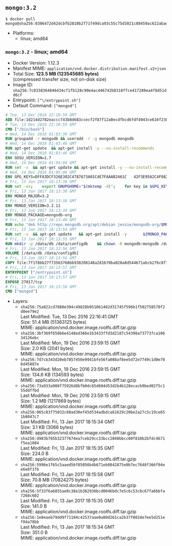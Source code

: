 ## `mongo:3.2`

```console
$ docker pull mongo@sha256:0306472d42dcbfb2810b2f71f49dca93c55c75d3021c88459ac622abadfab90d
```

-	Platforms:
	-	linux; amd64

### `mongo:3.2` - linux; amd64

-	Docker Version: 1.12.3
-	Manifest MIME: `application/vnd.docker.distribution.manifest.v2+json`
-	Total Size: **123.5 MB (123545685 bytes)**  
	(compressed transfer size, not on-disk size)
-	Image ID: `sha256:7c0338364846434cf1fb128c90e4ac446742b8318ffce417289ea4f8d51dd6cf`
-	Entrypoint: `["\/entrypoint.sh"]`
-	Default Command: `["mongod"]`

```dockerfile
# Tue, 13 Dec 2016 22:10:59 GMT
ADD file:1d214d2782eaccc743b8d683ccecf2f87f12a0ecdfbcd6fdf4943ce616f23870 in / 
# Tue, 13 Dec 2016 22:10:59 GMT
CMD ["/bin/bash"]
# Wed, 14 Dec 2016 01:03:39 GMT
RUN groupadd -r mongodb && useradd -r -g mongodb mongodb
# Wed, 14 Dec 2016 01:03:46 GMT
RUN apt-get update 	&& apt-get install -y --no-install-recommends 		numactl 	&& rm -rf /var/lib/apt/lists/*
# Wed, 14 Dec 2016 01:03:46 GMT
ENV GOSU_VERSION=1.7
# Wed, 14 Dec 2016 01:04:04 GMT
RUN set -x 	&& apt-get update && apt-get install -y --no-install-recommends ca-certificates wget && rm -rf /var/lib/apt/lists/* 	&& wget -O /usr/local/bin/gosu "https://github.com/tianon/gosu/releases/download/$GOSU_VERSION/gosu-$(dpkg --print-architecture)" 	&& wget -O /usr/local/bin/gosu.asc "https://github.com/tianon/gosu/releases/download/$GOSU_VERSION/gosu-$(dpkg --print-architecture).asc" 	&& export GNUPGHOME="$(mktemp -d)" 	&& gpg --keyserver ha.pool.sks-keyservers.net --recv-keys B42F6819007F00F88E364FD4036A9C25BF357DD4 	&& gpg --batch --verify /usr/local/bin/gosu.asc /usr/local/bin/gosu 	&& rm -r "$GNUPGHOME" /usr/local/bin/gosu.asc 	&& chmod +x /usr/local/bin/gosu 	&& gosu nobody true 	&& apt-get purge -y --auto-remove ca-certificates wget
# Wed, 14 Dec 2016 01:05:06 GMT
ENV GPG_KEYS=DFFA3DCF326E302C4787673A01C4E7FAAAB2461C 	42F3E95A2C4F08279C4960ADD68FA50FEA312927
# Fri, 13 Jan 2017 18:13:38 GMT
RUN set -ex; 	export GNUPGHOME="$(mktemp -d)"; 	for key in $GPG_KEYS; do 		gpg --keyserver ha.pool.sks-keyservers.net --recv-keys "$key"; 	done; 	gpg --export $GPG_KEYS > /etc/apt/trusted.gpg.d/mongodb.gpg; 	rm -r "$GNUPGHOME"; 	apt-key list
# Fri, 13 Jan 2017 18:13:38 GMT
ENV MONGO_MAJOR=3.2
# Fri, 13 Jan 2017 18:13:38 GMT
ENV MONGO_VERSION=3.2.11
# Fri, 13 Jan 2017 18:13:39 GMT
ENV MONGO_PACKAGE=mongodb-org
# Fri, 13 Jan 2017 18:13:40 GMT
RUN echo "deb http://repo.mongodb.org/apt/debian jessie/mongodb-org/$MONGO_MAJOR main" > /etc/apt/sources.list.d/mongodb-org.list
# Fri, 13 Jan 2017 18:13:54 GMT
RUN set -x 	&& apt-get update 	&& apt-get install -y 		${MONGO_PACKAGE}=$MONGO_VERSION 		${MONGO_PACKAGE}-server=$MONGO_VERSION 		${MONGO_PACKAGE}-shell=$MONGO_VERSION 		${MONGO_PACKAGE}-mongos=$MONGO_VERSION 		${MONGO_PACKAGE}-tools=$MONGO_VERSION 	&& rm -rf /var/lib/apt/lists/* 	&& rm -rf /var/lib/mongodb 	&& mv /etc/mongod.conf /etc/mongod.conf.orig
# Fri, 13 Jan 2017 18:13:55 GMT
RUN mkdir -p /data/db /data/configdb 	&& chown -R mongodb:mongodb /data/db /data/configdb
# Fri, 13 Jan 2017 18:13:56 GMT
VOLUME [/data/db /data/configdb]
# Fri, 13 Jan 2017 18:13:56 GMT
COPY file:7f1f8bb27f73563768bb938208148a281b70ba028a8d544671abcb276c8f741c in /entrypoint.sh 
# Fri, 13 Jan 2017 18:13:57 GMT
ENTRYPOINT ["/entrypoint.sh"]
# Fri, 13 Jan 2017 18:13:57 GMT
EXPOSE 27017/tcp
# Fri, 13 Jan 2017 18:13:58 GMT
CMD ["mongod"]
```

-	Layers:
	-	`sha256:75a822cd7888e394c49828b951061402d31745f596b1f502758570f2d0ee79e2`  
		Last Modified: Tue, 13 Dec 2016 22:16:41 GMT  
		Size: 51.4 MB (51363125 bytes)  
		MIME: application/vnd.docker.image.rootfs.diff.tar.gzip
	-	`sha256:3bf369f658b6e4148ed366e1b3433ffd3d2187c54398a73773fca1063d126ebc`  
		Last Modified: Mon, 19 Dec 2016 23:59:15 GMT  
		Size: 2.0 KB (2041 bytes)  
		MIME: application/vnd.docker.image.rootfs.diff.tar.gzip
	-	`sha256:7d7cb343d20eb7857450e9941bfe56fa088af8ee5d72e7749c1d0e786d45887e`  
		Last Modified: Mon, 19 Dec 2016 23:59:15 GMT  
		Size: 134.6 KB (134593 bytes)  
		MIME: application/vnd.docker.image.rootfs.diff.tar.gzip
	-	`sha256:73a933a908f75926d8bfb0dc65d604d53d2b4b128ecacb9bed02f5c155ddffbd`  
		Last Modified: Mon, 19 Dec 2016 23:59:15 GMT  
		Size: 1.2 MB (1217869 bytes)  
		MIME: application/vnd.docker.image.rootfs.diff.tar.gzip
	-	`sha256:065c83f75032c88ad30ef45d534adbdca61629c20be2a27c5c19ce651b8047c7`  
		Last Modified: Fri, 13 Jan 2017 18:15:34 GMT  
		Size: 3.1 KB (3066 bytes)  
		MIME: application/vnd.docker.image.rootfs.diff.tar.gzip
	-	`sha256:d983b765b32377674ea7ceb29cc33bcc2840bbcc00f810b2bfdc4671f5ea1084`  
		Last Modified: Fri, 13 Jan 2017 18:15:35 GMT  
		Size: 224.0 B  
		MIME: application/vnd.docker.image.rootfs.diff.tar.gzip
	-	`sha256:5996e1f65c5aaed56f85056b4b671eb0842875e0b7ec7648f366f94ee6e8f1fb`  
		Last Modified: Fri, 13 Jan 2017 18:15:58 GMT  
		Size: 70.8 MB (70824275 bytes)  
		MIME: application/vnd.docker.image.rootfs.diff.tar.gzip
	-	`sha256:5f33f6a6855ae8c38e1b382936bcd0046bdc7e5c6c53c8c67fa6bbfa7268c602`  
		Last Modified: Fri, 13 Jan 2017 18:15:35 GMT  
		Size: 141.0 B  
		MIME: application/vnd.docker.image.rootfs.diff.tar.gzip
	-	`sha256:1e8eaeb79dd9f71184c42537aae0a80d261ca2b37f8024e7ee5d251ef04a78bb`  
		Last Modified: Fri, 13 Jan 2017 18:15:34 GMT  
		Size: 351.0 B  
		MIME: application/vnd.docker.image.rootfs.diff.tar.gzip
